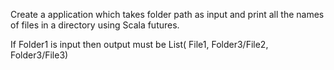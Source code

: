 Create a application which takes folder path as input and print all the names of files in a
directory using Scala futures.

If Folder1 is input then output must be
List( File1, Folder3/File2, Folder3/File3)
